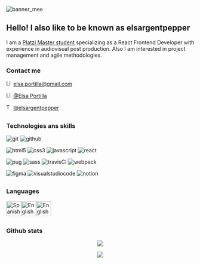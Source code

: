 ![banner_mee](https://i.imgur.com/gptAFH6.jpg)

## Hello! I also like to be known as elsargentpepper

I am a [Platzi Master student](https://platzi.com/master/) specializing as a React Frontend Developer with experience in audiovisual post production. Also I am interested in project management and agile methodologies.

### Contact me

<img src="https://cdn.worldvectorlogo.com/logos/official-gmail-icon-2020-.svg" alt="Linked in profile" width="15" height="15"/> [elsa.portilla@gmail.com](mailto:elsa.portilla@gmail.com)

<img src="https://cdn.worldvectorlogo.com/logos/linkedin-icon-2.svg" alt="Linked in profile" width="15" height="15"/> [@Elsa Portilla](https://www.linkedin.com/in/elsaportilla/)

<img src="https://cdn.worldvectorlogo.com/logos/twitter-6.svg" alt="Twitter account" width="15" height="15"/> [@elsargentpepper](https://twitter.com/elsargentpepper)


##

### Technologies ans skills
<p>
  <img src="https://img.shields.io/badge/-GIT-lightgrey?style=flat&logo=git&logoColor=white" alt="git"/>
  <img src="https://img.shields.io/badge/-Github-blueviolet?style=flat&logo=github&logoColor=white" alt="github"/>
</p>
<p>
  <img src="https://img.shields.io/badge/-HTML5-red?style=flat&logo=html5&logoColor=white" alt="html5"/>
  <img src="https://img.shields.io/badge/-CSS3-blue?style=flat&logo=css3&logoColor=white" alt="css3"/>
  <img src="https://img.shields.io/badge/JavaScript-yellow?style=flat&logo=javascript&logoColor=white" alt="javascript"/>
  <img src="https://img.shields.io/badge/React-9cf?style=flat&logo=react&logoColor=white" alt="react"/>
</p>
<p>
  <img src="https://img.shields.io/badge/PUG-red?style=flat&logo=pug&logoColor=white" alt="pug"/>
  <img src="https://img.shields.io/badge/Sass-ff69b4?style=flat&logo=SASS&logoColor=white" alt="sass"/>
  <img src="https://img.shields.io/badge/TravisCI-orange?style=flat&logo=travisci&logoColor=white" alt="travisCI"/>
  <img src="https://img.shields.io/badge/Webpack-9cf?style=flat&logo=webpack&logoColor=white" alt="webpack"/>
</p>
<p>
  <img src="https://img.shields.io/badge/Figma-blueviolet?style=flat&logo=figma&logoColor=white" alt="figma"/>
  <img src="https://img.shields.io/badge/VisualStudioCode-blue?style=flat&logo=visualstudiocode&logoColor=white" alt="visualstudiocode"/>
  <img src="https://img.shields.io/badge/Notion-lightgrey?style=flat&logo=notion&logoColor=white" alt="notion"/>
</p>

##

### Languages

<p align="left"><img src="https://emojipedia-us.s3.dualstack.us-west-1.amazonaws.com/thumbs/240/apple/285/flag-spain_1f1ea-1f1f8.png" alt="Spanish" width="40" height="40"/><img src="https://emojipedia-us.s3.dualstack.us-west-1.amazonaws.com/thumbs/240/apple/285/flag-united-kingdom_1f1ec-1f1e7.png" alt="English" width="40" height="40"/><img src="https://emojipedia-us.s3.dualstack.us-west-1.amazonaws.com/thumbs/240/apple/285/flag-portugal_1f1f5-1f1f9.png" alt="English" width="40" height="40"/></p>

##

### Github stats

<p align="center"><a href="https://github.com/anuraghazra/github-readme-stats">
  <img align="center" src="https://github-readme-stats.vercel.app/api/top-langs/?username=elsargentpepper" />
</a></p>
<p align="center"><a href="https://github.com/anuraghazra/github-readme-stats">
  <img align="center" src="https://github-readme-stats.vercel.app/api?username=elsargentpepper&show_icons=true" />
</a></p>

